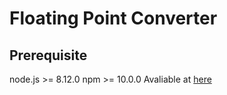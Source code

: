 # Floating Point Converter
## Prerequisite
node.js >= 8.12.0
npm >= 10.0.0
Avaliable at [here](http://people.virginia.edu/~ks5qug/floatingpoint)